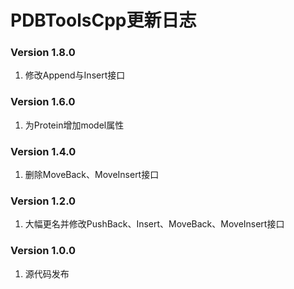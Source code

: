 # PDBToolsCpp更新日志

### Version 1.8.0

1. 修改Append与Insert接口

### Version 1.6.0

1. 为Protein增加model属性

### Version 1.4.0

1. 删除MoveBack、MoveInsert接口

### Version 1.2.0

1. 大幅更名并修改PushBack、Insert、MoveBack、MoveInsert接口

### Version 1.0.0

1. 源代码发布
